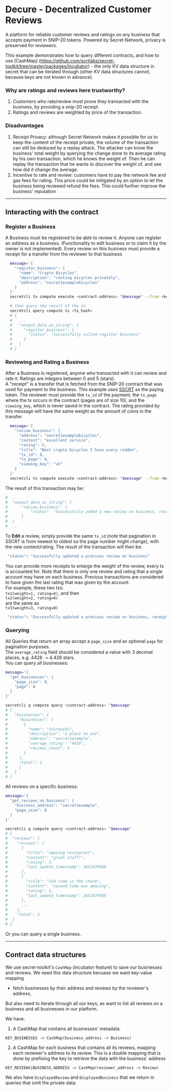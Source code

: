 # Decure - Decentralized Customer Reviews

A platform for reliable customer reviews and ratings on any business that accepts payment in
SNIP-20 tokens. Powered by Secret Network, privacy is preserved for reviewers.

This example demonstrates how to query different contracts, and how to use [CashMap]
(https://github.com/scrtlabs/secret-toolkit/tree/master/packages/incubator) - the only
KV data structure in secret that can be iterated through (other KV data structures cannot, because
keys are not known in advance).

### Why are ratings and reviews here trustworthy?

1) Customers who rate/review must prove they transacted with the business,
by providing a snip-20 receipt.
2) Ratings and reviews are weighted by price of the transaction.

### Disadvantages
1) Receipt Privacy: although Secret Network makes it possible for us to keep the content of the
   receipt private, the volume of the transaction can still be deduced by a replay attack. The
   attacker can know the business' total weight by querying the change done to its average rating
   by his own transaction, which he knows the weight of. Then he can replay the transaction that
   he wants to discover the weight of, and see how did _it_ change the average.
2) Incentive to rate and review: customers have to pay the network fee and gas fees for rating.
   This price could be mitigated by an option to let the business being reviewed refund the fees.
   This could further improve the business' reputation
---
## Interacting with the contract
### Register a Business
A Business must be registered to be able to review it. Anyone can register an address as a business.
(Functionality to edit business or to claim it by the owner is not implemented). Every review on this
business must provide a receipt for a transfer from the reviewer to that business

```bash
  message='{
    "register_business": {
      "name": "Crypto Bicycles",
      "description": "renting bicycles privately",
      "address": "secret1examplebicycles"
    }
  }'
  secretcli tx compute execute <contract-address> "$message" --from <keyname> --gas 150000

  # then query the result of the tx
  secretcli query compute tx <tx_hash>
  # {
  #   ...
  #   "output_data_as_string": {
  #     "register_business": {
  #       "status": "successfully called register business"
  #     }
  #   }
  # }
```

### Reviewing and Rating a Business

After a Business is registered, anyone who transacted with it can review and rate it. Ratings are
integers between 0 and 5 (stars). <br>
A "receipt" is a transfer that is fetched from the SNIP-20 contract that was used for payment to the
business. This example uses [SSCRT](https://github.com/scrtlabs/secretSCRT) as the paying token. The
reviewer must provide the `tx_id` of the payment, the `tx_page` where the tx occurs in the contract
(pages are of size 10), and the `viewing_key`, which is never saved in the contract.
The rating provided by this message will have the same weight as the amount of coins in the transfer.

```bash
  message='{
    "review_business": {
      "address": "secret1examplebicycles",
      "content": "excellent service",
      "rating": 5,
      "title": "Best crypto bicycles I have every ridden",
      "tx_id": 8,
      "tx_page": 0,
      "viewing_key": "vk"
    }
  }'
  secretcli tx compute execute <contract-address> "$message" --from <keyname> --gas 150000
```

The result of this transaction may be:

```bash
#  ...
#  "output_data_as_string": {
#      "review_business": {
#          "status": "Successfully added a new review on business, receipt was accounted for"
#      }
#  }
#  ...
```

To **Edit** a  review, simply provide the same `tx_id` (note that pagination in SSCRT is from newest
to oldest so the page number might change), with the new content/rating. The result of the
transaction will then be:
```bash
 "status": "Successfully updated a previous review on business"
```

You can provide more receipts to enlarge the weight of the review, every tx is accounted for. Note
that there is only one review and rating that a single account may have on each business. Previous
transactions are considered to have given the last rating that was given by the account. <br>
For example, these two txs: <br>
`tx1(weight=1, rating=4)`, and then <br>
`tx2(weight=2, rating=0)` <br>
are the same as <br>
`tx3(weight=3, rating=0)`
```bash
 "status": "Successfully updated a previous review on business, receipt was accounted for"
```

### Querying
All Queries that return an array accept a `page_size` and an optional `page` for pagination purposes.
<br>
The `average_rating` field should be considered a value with 3 decimal places, e.g. 4428 `->` 4.428
stars. <br>
You can query all businesses:

```bash
message='{
  "get_businesses": {
    "page_size": 8,
    "page": 0
  }
}'

secretcli q compute query <contract-address> "$message"
# {
#   "businesses": {
#     "businesses": [
#       {
#         "name": "Starbucks",
#         "description": "a place to eat",
#         "address": "secret1example",
#         "average_rating": "4428",
#         "reviews_count": 3
#       }
#     ],
#     "total": 1
#     }
#   }
# }
```

All reviews on a specific business:

```bash
message='{
  "get_reviews_on_business": {
    "business_address": "secret1example",
    "page_size": 8
  }
}'

secretcli q compute query <contract-address> "$message"
# {
#  "reviews": {
#    "reviews": [
#      {
#        "title": "amazing restaurant",
#        "content": "great stuff!",
#        "rating": 5,
#        "last_update_timestamp": 1651679560
#      },
#      {
#        "title": "2nd time is the charm",
#        "content": "second time was amazing",
#        "rating": 5,
#        "last_update_timestamp": 1651679566
#      },
#      ...
#    ],
#    "total": 3
#  }
# }
```

Or you can query a single business.

---
## Contract data structures

We use secret-toolkit's `CashMap` (incubator feature) to save our businesses and reviews.
We need this data structure becuase we want key-value mapping
  * fetch businesses by their address and reviews
    by the reviewer's address,

But also need to iterate
through all our keys, as want to list all reviews on a business and all businesses in our platform.

We have:
1) A CashMap that contains all businesses' metadata.<br>
```
KEY_BUSINESSES -> CashMap(business_address -> Business)
```
2) A CashMap for each business that contains all its reviews, mapping each reviewer's address to its
   review. This is a double mapping that is done by prefixing the key to retrieve the data with
   the business' address
```
KEY_REVIEWS|BUSINESS_ADDRESS -> CashMap(reviewer_address -> Review)
```

We also have `DisplayedReview` and `DisplayedBusiness` that we return in queries that omit the private
data.
